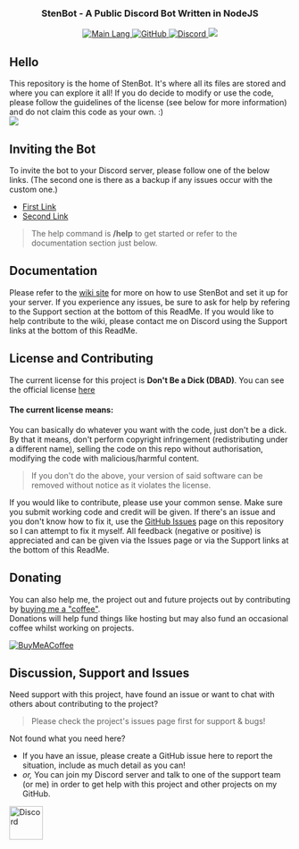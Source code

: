 <!-- Tag line -->
<h3 align="center">StenBot - A Public Discord Bot Written in NodeJS</h3>

<!-- Badges -->
<p align="center">
    <a href="https://shields.io/" target="_blank">
        <img src="https://img.shields.io/github/languages/top/bwhybrow23/StenBot?color=brightgreenn" alt="Main Lang"/>
  </a>
     <a href="https://github.com/bwhybrow23" target="_blank">
        <img src="https://img.shields.io/badge/GitHub-bwhybrow23-blue.svg?logo=github&logoColor=FFF" alt="GitHub"/>
  </a>
    <a href="http://discord.benwhybrow.com/" target="_blank">
    <img src="https://img.shields.io/discord/455782308293771264?color=blueviolet&label=Discord" alt="Discord" />
  </a>
    <a href="https://www.codacy.com/gh/bwhybrow23/StenBot/dashboard?tm_source=github.com&amp;utm_medium=referral&amp;utm_content=bwhybrow23/StenBot&amp;utm_campaign=Badge_Grade">
    <img src="https://app.codacy.com/project/badge/Grade/6fed3e02b701434cbe629c37e3c11f26"/></a>
</p>

<!-- Content -->
## Hello
This repository is the home of StenBot. It's where all its files are stored and where you can explore it all! If you do decide to modify or use the code, please follow the guidelines of the license (see below for more information) and do not claim this code as your own. :)
<br>
<img src="https://github-readme-stats.vercel.app/api/pin/?username=bwhybrow23&repo=StenBot&theme=react">

<!-- Inviting -->
## Inviting the Bot
To invite the bot to your Discord server, please follow one of the below links. (The second one is there as a backup if any issues occur with the custom one.) 
- [First Link](https://sbinvite.benwhybrow.com)
- [Second Link](http://bit.ly/2MDLj7hh)
> The help command is **/help** to get started or refer to the documentation section just below.

<!-- Documentation -->
## Documentation
Please refer to the [wiki site](https://wiki.benwhybrow.com) for more on how to use StenBot and set it up for your server. If you experience any issues, be sure to ask for help by refering to the Support section at the bottom of this ReadMe. If you would like to help contribute to the wiki, please contact me on Discord using the Support links at the bottom of this ReadMe. 

<!-- License & Contributing -->
## License and Contributing
The current license for this project is **Don't Be a Dick (DBAD)**. You can see the official license [here](https://github.com/bwhybrow23/StenBot/blob/master/LICENSE.md)
#### The current license means:
You can basically do whatever you want with the code, just don't be a dick. By that it means, don't perform copyright infringement (redistributing under a different name), selling the code on this repo without authorisation, modifying the code with malicious/harmful content. 
> If you don't do the above, your version of said software can be removed without notice as it violates the license. 

If you would like to contribute, please use your common sense. Make sure you submit working code and credit will be given. If there's an issue and you don't know how to fix it, use the [GitHub Issues](https://github.com/bwhybrow23/StenBot/issues) page on this repository so I can attempt to fix it myself. All feedback (negative or positive) is appreciated and can be given via the Issues page or via the Support links at the bottom of this ReadMe. 

## Donating

You can also help me, the project out and future projects out by contributing by [buying me a "coffee"](http://buymeacoff.ee/benwhybrow).
<br>
Donations will help fund things like hosting but may also fund an occasional coffee whilst working on projects.
<p>
    <a href="http://buymeacoff.ee/benwhybrow" target="_blank">
        <img src="https://img.buymeacoffee.com/button-api/?text=Buy me a coffee&emoji=&slug=benwhybrow&button_colour=5F7FFF&font_colour=ffffff&font_family=Poppins&outline_colour=000000&coffee_colour=FFDD00" alt="BuyMeACoffee"/>
    </a>
</p>

<!-- Discussion & Support -->
## Discussion, Support and Issues

Need support with this project, have found an issue or want to chat with others about contributing to the project?
> Please check the project's issues page first for support & bugs!

Not found what you need here?

* If you have an issue, please create a GitHub issue here to report the situation, include as much detail as you can!
* _or,_ You can join my Discord server and talk to one of the support team (or me) in order to get help with this project and other projects on my GitHub. 

<a href="http://discord.benwhybrow.com/" target="_blank">
    <img src="https://discord.com/assets/ff41b628a47ef3141164bfedb04fb220.png" alt="Discord" height="60">
</a>
